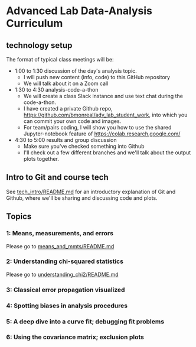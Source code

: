 # Advanced Lab Data-Analysis Curriculum

## technology setup

The format of typical class meetings will be:

* 1:00 to 1:30 discussion of the day's analysis topic.
    * I will push new content (info, code) to this GitHub repository
    * We will talk about it on a Zoom call
* 1:30 to 4:30 analysis-code-a-thon
    * We will create a class Slack instance and use text chat during the code-a-thon.
	* I have created a private Github repo, https://github.com/bmonreal/adv_lab_student_work, into which you can commit your own code and images.  
    * For team/pairs coding, I will show you how to use the shared Jupyter-notebook feature of https://colab.research.google.com/
* 4:30 to 5:00 results and group discussion
    * Make sure you've checked something into Github
    * I'll check out a few different branches and we'll talk about the output plots together.

## Intro to Git and course tech
See [tech_intro/README.md](tech_info/README.md) for an introductory explanation of Git and Github, where we'll be sharing and discussing code and plots.

## Topics

### 1: Means, measurements, and errors
Please go to [means_and_mmts/README.md](means_and_mmts/README.md) 

### 2: Understanding chi-squared statistics
Please go to [understanding_chi2/README.md](understanding_chi2/README.md)

### 3: Classical error propagation visualized

### 4: Spotting biases in analysis procedures

### 5: A deep dive into a curve fit; debugging fit problems

### 6: Using the covariance matrix; exclusion plots

